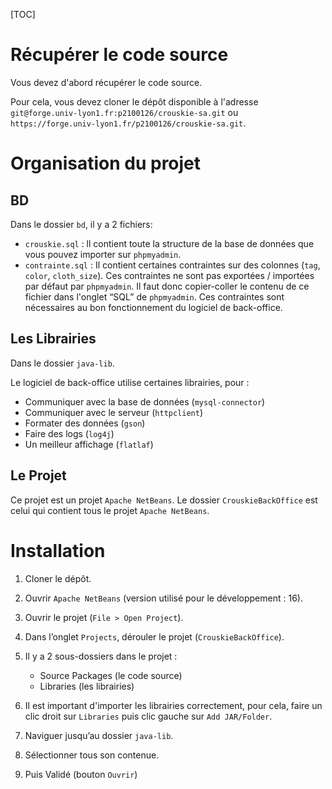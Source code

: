 

[TOC]

# Récupérer le code source

Vous devez d'abord récupérer le code source.

Pour cela, vous devez cloner le dépôt disponible à l'adresse `git@forge.univ-lyon1.fr:p2100126/crouskie-sa.git` ou `https://forge.univ-lyon1.fr/p2100126/crouskie-sa.git`.



# Organisation du projet

## BD

Dans le dossier `bd`, il y a 2 fichiers:

- `crouskie.sql` : ll contient toute la structure de la base de données que vous pouvez importer sur `phpmyadmin`. 
- `contrainte.sql` : Il contient certaines contraintes sur des colonnes (`tag`, `color`, `cloth_size`). Ces contraintes ne sont pas exportées / importées par défaut par `phpmyadmin`. Il faut donc copier-coller le contenu de ce fichier dans l'onglet “SQL” de `phpmyadmin`. Ces contraintes sont nécessaires au bon fonctionnement du logiciel de back-office.

## Les Librairies

Dans le dossier `java-lib`.

Le logiciel de back-office utilise certaines librairies, pour :

- Communiquer avec la base de données (`mysql-connector`)
- Communiquer avec le serveur (`httpclient`)
- Formater des données (`gson`)
- Faire des logs (`log4j`)
- Un meilleur affichage (`flatlaf`)

## Le Projet

Ce projet est un projet `Apache NetBeans`. Le dossier `CrouskieBackOffice` est celui qui contient tous le projet `Apache NetBeans`. 



# Installation

1. Cloner le dépôt.
2. Ouvrir `Apache NetBeans` (version utilisé pour le développement : 16). 
3. Ouvrir le projet (`File > Open Project`).
4. Dans l’onglet `Projects`,  dérouler le projet (`CrouskieBackOffice`).
5. Il y a 2 sous-dossiers dans le projet :
   - Source Packages (le code source)
   - Libraries (les librairies)

6. Il est important d'importer les librairies correctement, pour cela, faire un clic droit sur `Libraries` puis clic gauche sur `Add JAR/Folder`.
7. Naviguer jusqu’au dossier `java-lib`.
8. Sélectionner tous son contenue.
9. Puis Validé (bouton `Ouvrir`)


